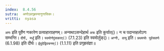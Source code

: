 ```yaml
---
index:  8.4.56
sutra:  अणोऽप्रगृह्रस्यानुनासिकः।
vritti:  nyasa
---
```


`अणः` इति पूर्वेण णकारेण प्रत्याहारग्रहणम्। अन्यथाऽसन्देहार्थ `अचः` इति कुर्यात्()। न च पदान्तहलोऽणः सम्भन्ति। `दीर्घे, मधुँ` इति। `स्वमोर्नपुंसकात्()` (7.1.23) इति स्वमोर्लुक्()। `अग्नी, वायू` इति। `प्रथमयोः पूर्वसवर्णः` (6.1.98) इति दीर्घः। `ईदूदेद्विवचनम्()` (1.1.11) इति प्रगृह्रसंज्ञा॥
